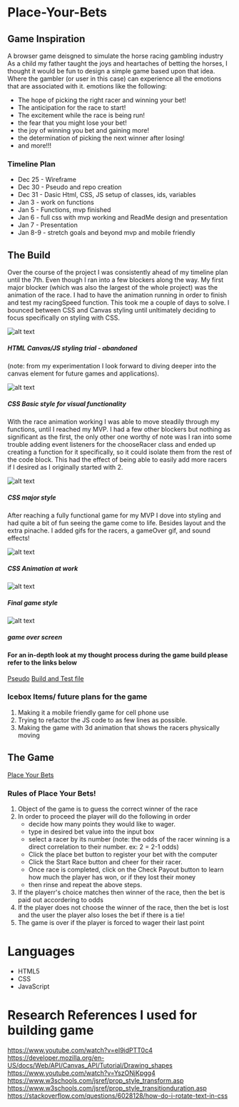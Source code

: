 # Place-Your-Bets

## Game Inspiration
A browser game deisgned to simulate the horse racing gambling industry
As a child my father taught the joys and heartaches of betting the horses, I thought it would be fun to design a simple game based upon that idea. Where the gambler (or user in this case) can experience all the emotions that are associated with it. 
  emotions like the following:
 - The hope of picking the right racer and winning your bet!
 - The anticipation for the race to start!
 - The excitement while the race is being run!
 - the fear that you might lose your bet! 
 - the joy of winning you bet and gaining more! 
 - the determination of picking the next winner after losing! 
 - and more!!!

### Timeline Plan
- Dec 25 - Wireframe
- Dec 30 - Pseudo and repo creation
- Dec 31 - Dasic Html, CSS, JS setup of classes, ids, variables
- Jan 3 - work on functions
- Jan 5 - Functions, mvp finished
- Jan 6 - full css with mvp working and ReadMe design and presentation
- Jan 7 - Presentation
- Jan 8-9 - stretch goals and beyond mvp and mobile friendly

## The Build
Over the course of the project I was consistently ahead of my timeline plan until the 7th. Even though I ran into a few blockers along the way. My first major blocker (which was also the largest of the whole project) was the animation of the race. I had to have the animation running in order to finish and test my racingSpeed function. This took me a couple of days to solve. I bounced between CSS and Canvas styling until unltimately deciding to focus specifically on styling with CSS.  

![alt text](https://github.com/rybaier/Place-Your-Bets/blob/main/images%20/screenshots-of-game/PYB-screenshot-1-1-10pm.png) 
##### HTML Canvas/JS styling trial - abandoned 
(note: from my experimentation I look forward to diving deeper into the canvas element for future games and applications).

![alt text](https://github.com/rybaier/Place-Your-Bets/blob/main/images%20/screenshots-of-game/PYB-01-04-at-3.21.37-PM.png) 
##### CSS Basic style for visual functionality 

With the race animation working I was able to move steadily through my functions, until I reached my MVP. I had a few other blockers but nothing as significant as the first, the only other one worthy of note was I ran into some trouble adding event listeners for the chooseRacer class and ended up creating a function for it specifically, so it could isolate them from the rest of the code block.  This had the effect of being able to easily add more racers if I desired as I originally started with 2. 

![alt text](https://github.com/rybaier/Place-Your-Bets/blob/main/images%20/screenshots-of-game/Screen-Shot-2022-01-05-at-3.53.14-PM.png)
##### CSS major style 
After reaching a fully functional game for my MVP I dove into styling and had quite a bit of fun seeing the game come to life. Besides layout and the extra pinache. I added gifs for the racers, a gameOver gif, and sound effects! 

![alt text](https://github.com/rybaier/Place-Your-Bets/blob/main/images%20/screenshots-of-game/Screen-Shot-2022-01-05-at-3.54.26-PM.png)
##### CSS Animation at work

![alt text](https://github.com/rybaier/Place-Your-Bets/blob/main/images%20/screenshots-of-game/finished%20browser%20style.png)
##### Final game style
![alt text](https://github.com/rybaier/Place-Your-Bets/blob/main/images%20/screenshots-of-game/game-over%20-creen.png)
##### game over screen



#### For an in-depth look at my thought process during the game build please refer to the links below 
[Pseudo](https://github.com/rybaier/Place-Your-Bets/blob/main/js-files/pseudo.js)
[Build and Test file](https://github.com/rybaier/Place-Your-Bets/blob/main/js-files/test.js)

### Icebox Items/ future plans for the game
1. Making it a mobile friendly game for cell phone use
2. Trying to refactor the JS code to as few lines as possible.
3. Making the game with 3d animation that shows the racers physically moving

## The Game
[Place Your Bets](https://rybaier.github.io/Place-Your-Bets/)

### Rules of Place Your Bets!
1. Object of the game is to guess the correct winner of the race
2. In order to proceed the player will do the following in order
    - decide how many points they would like to wager.
    - type in desired bet value into the input box
    - select a racer by its number (note: the odds of the racer winning is a direct     correlation to their number. ex: 2 = 2-1 odds)
    - Click the place bet button to register your bet with the computer
    - Click the Start Race button and cheer for their racer. 
    - Once race is completed, click on the Check Payout button to learn how much the player has won, or if they lost their money
    - then rinse and repeat the above steps.
3. If the playerr's choice matches then winner of the race, then the bet is paid out accordering to odds 
4. If the player does not choose the winner of the race, then the bet is lost and the user the player also loses the bet if there is a tie!
5. The game is over if the player is forced to wager their last point

# Languages
- HTML5
- CSS
- JavaScript 

# Research References I used for building game
https://www.youtube.com/watch?v=eI9idPTT0c4
https://developer.mozilla.org/en-US/docs/Web/API/Canvas_API/Tutorial/Drawing_shapes
https://www.youtube.com/watch?v=YszONjKpgg4
https://www.w3schools.com/jsref/prop_style_transform.asp
https://www.w3schools.com/jsref/prop_style_transitionduration.asp
https://stackoverflow.com/questions/6028128/how-do-i-rotate-text-in-css